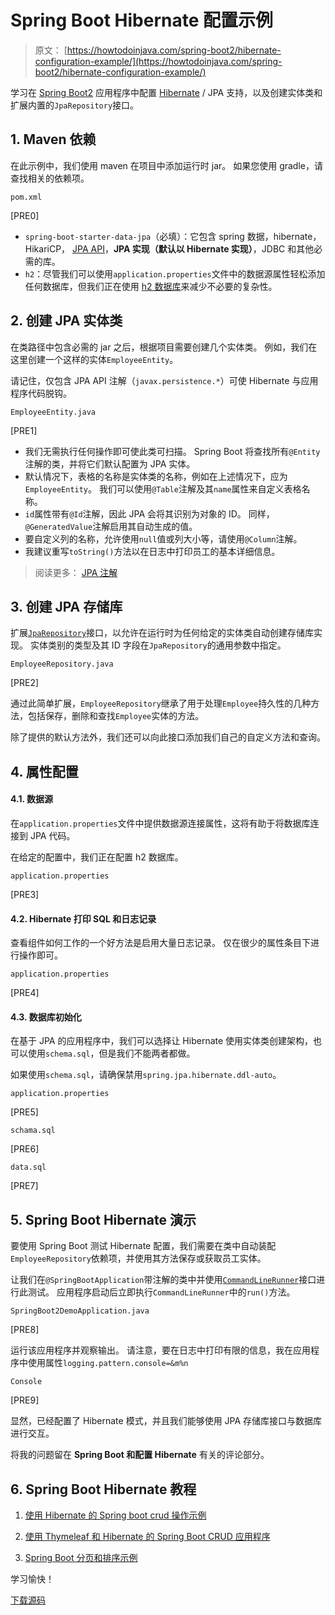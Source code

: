 # Spring Boot Hibernate 配置示例

> 原文： [https://howtodoinjava.com/spring-boot2/hibernate-configuration-example/](https://howtodoinjava.com/spring-boot2/hibernate-configuration-example/)

学习在 [Spring Boot2](https://howtodoinjava.com/spring-boot-tutorials/) 应用程序中配置 [Hibernate](https://howtodoinjava.com/hibernate-tutorials/) / JPA 支持，以及创建实体类和扩展内置的`JpaRepository`接口。

## 1\. Maven 依赖

在此示例中，我们使用 maven 在项目中添加运行时 jar。 如果您使用 gradle，请查找相关的依赖项。

`pom.xml`

[PRE0]

*   `spring-boot-starter-data-jpa`（必填）：它包含 spring 数据，hibernate，HikariCP， [JPA API](https://howtodoinjava.com/jpa-tutorials-and-examples/)，**JPA 实现（默认以 Hibernate 实现）**，JDBC 和其他必需的库。
*   `h2`：尽管我们可以使用`application.properties`文件中的数据源属性轻松添加任何数据库，但我们正在使用 [h2 数据库](https://howtodoinjava.com/spring-boot2/h2-database-example/)来减少不必要的复杂性。

## 2\. 创建 JPA 实体类

在类路径中包含必需的 jar 之后，根据项目需要创建几个实体类。 例如，我们在这里创建一个这样的实体`EmployeeEntity`。

请记住，仅包含 JPA API 注解（`javax.persistence.*`）可使 Hibernate 与应用程序代码脱钩。

`EmployeeEntity.java`

[PRE1]

*   我们无需执行任何操作即可使此类可扫描。 Spring Boot 将查找所有`@Entity`注解的类，并将它们默认配置为 JPA 实体。
*   默认情况下，表格的名称是实体类的名称，例如在上述情况下，应为`EmployeeEntity`。 我们可以使用`@Table`注解及其`name`属性来自定义表格名称。
*   `id`属性带有`@Id`注解，因此 JPA 会将其识别为对象的 ID。 同样，`@GeneratedValue`注解启用其自动生成的值。
*   要自定义列的名称，允许使用`null`值或列大小等，请使用`@Column`注解。
*   我建议重写`toString()`方法以在日志中打印员工的基本详细信息。

> 阅读更多： [JPA 注解](https://howtodoinjava.com/hibernate/hibernate-jpa-2-persistence-annotations-tutorial/)

## 3\. 创建 JPA 存储库

扩展[`JpaRepository`](https://docs.spring.io/spring-data/jpa/docs/current/api/org/springframework/data/jpa/repository/JpaRepository.html)接口，以允许在运行时为任何给定的实体类自动创建存储库实现。 实体类别的类型及其 ID 字段在`JpaRepository`的通用参数中指定。

`EmployeeRepository.java`

[PRE2]

通过此简单扩展，`EmployeeRepository`继承了用于处理`Employee`持久性的几种方法，包括保存，删除和查找`Employee`实体的方法。

除了提供的默认方法外，我们还可以向此接口添加我们自己的自定义方法和查询。

## 4\. 属性配置

#### 4.1. 数据源

在`application.properties`文件中提供数据源连接属性，这将有助于将数据库连接到 JPA 代码。

在给定的配置中，我们正在配置 h2 数据库。

`application.properties`

[PRE3]

#### 4.2. Hibernate 打印 SQL 和日志记录

查看组件如何工作的一个好方法是启用大量日志记录。 仅在很少的属性条目下进行操作即可。

`application.properties`

[PRE4]

#### 4.3. 数据库初始化

在基于 JPA 的应用程序中，我们可以选择让 Hibernate 使用实体类创建架构，也可以使用`schema.sql`，但是我们不能两者都做。

如果使用`schema.sql`，请确保禁用`spring.jpa.hibernate.ddl-auto`。

`application.properties`

[PRE5]

`schama.sql`

[PRE6]

`data.sql`

[PRE7]

## 5\. Spring Boot Hibernate 演示

要使用 Spring Boot 测试 Hibernate 配置，我们需要在类中自动装配`EmployeeRepository`依赖项，并使用其方法保存或获取员工实体。

让我们在`@SpringBootApplication`带注解的类中并使用[`CommandLineRunner`](https://howtodoinjava.com/spring-boot/command-line-runner-interface-example/)接口进行此测试。 应用程序启动后立即执行`CommandLineRunner`中的`run()`方法。

`SpringBoot2DemoApplication.java`

[PRE8]

运行该应用程序并观察输出。 请注意，要在日志中打印有限的信息，我在应用程序中使用属性`logging.pattern.console=&m%n`

`Console`

[PRE9]

显然，已经配置了 Hibernate 模式，并且我们能够使用 JPA 存储库接口与数据库进行交互。

将我的问题留在 **Spring Boot 和配置 Hibernate** 有关的评论部分。

## 6\. Spring Boot Hibernate 教程

1.  [使用 Hibernate 的 Spring boot crud 操作示例](https://howtodoinjava.com/spring-boot2/spring-boot-crud-hibernate/)

2.  [使用 Thymeleaf 和 Hibernate 的 Spring Boot CRUD 应用程序](https://howtodoinjava.com/spring-boot2/crud-application-thymeleaf/)

3.  [Spring Boot 分页和排序示例](https://howtodoinjava.com/spring-boot2/pagination-sorting-example/)

学习愉快！

[下载源码](https://howtodoinjava.com/wp-content/downloads/spring-boot-hibernate-crud-demo.zip)
